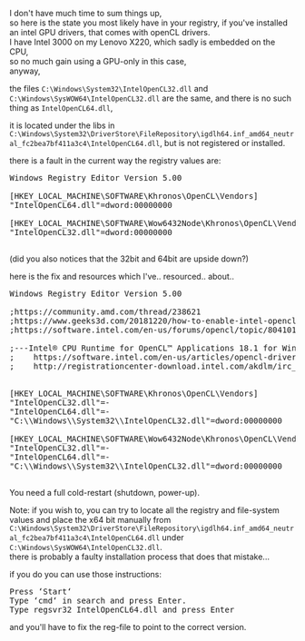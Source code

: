 I don't have much time to sum things up,  
so here is the state you most likely have in your registry, 
if you've installed an intel GPU drivers, that comes with openCL drivers.  
I have Intel 3000 on my Lenovo X220, which sadly is embedded on the CPU,  
so no much gain using a GPU-only in this case,  
anyway,  

the files <code>C:\Windows\System32\IntelOpenCL32.dll</code> and <code>C:\Windows\SysWOW64\IntelOpenCL32.dll</code> are the same, and there is no such thing as <code>IntelOpenCL64.dll</code>, 

it is located under the libs in <code>C:\Windows\System32\DriverStore\FileRepository\igdlh64.inf_amd64_neutral_fc2bea7bf411a3c4\IntelOpenCL64.dll</code>, but is not registered or installed.
  
there is a fault in the current way the registry values are:  
<pre>
Windows Registry Editor Version 5.00

[HKEY_LOCAL_MACHINE\SOFTWARE\Khronos\OpenCL\Vendors]
"IntelOpenCL64.dll"=dword:00000000

[HKEY_LOCAL_MACHINE\SOFTWARE\Wow6432Node\Khronos\OpenCL\Vendors]
"IntelOpenCL32.dll"=dword:00000000

</pre>

(did you also notices that the 32bit and 64bit are upside down?)  

here is the fix and resources which I've.. resourced.. about..  

<pre>
Windows Registry Editor Version 5.00

;https://community.amd.com/thread/238621
;https://www.geeks3d.com/20181220/how-to-enable-intel-opencl-support-on-windows-when-amd-radeon-graphics-driver-is-installed/
;https://software.intel.com/en-us/forums/opencl/topic/804101

;---Intel® CPU Runtime for OpenCL™ Applications 18.1 for Windows* OS (64bit or 32bit)
;    https://software.intel.com/en-us/articles/opencl-drivers#proc-graph-section
;    http://registrationcenter-download.intel.com/akdlm/irc_nas/vcp/13794/opencl_runtime_18.1_x64_setup.msi


[HKEY_LOCAL_MACHINE\SOFTWARE\Khronos\OpenCL\Vendors]
"IntelOpenCL32.dll"=-
"IntelOpenCL64.dll"=-
"C:\\Windows\\System32\\IntelOpenCL32.dll"=dword:00000000

[HKEY_LOCAL_MACHINE\SOFTWARE\Wow6432Node\Khronos\OpenCL\Vendors]
"IntelOpenCL32.dll"=-
"IntelOpenCL64.dll"=-
"C:\\Windows\\System32\\IntelOpenCL32.dll"=dword:00000000

</pre>


You need a full cold-restart (shutdown, power-up).



Note: if you wish to, you can try to locate all the registry and file-system values and place the x64 bit manually from  <code>C:\Windows\System32\DriverStore\FileRepository\igdlh64.inf_amd64_neutral_fc2bea7bf411a3c4\IntelOpenCL64.dll</code> under <code>C:\Windows\SysWOW64\IntelOpenCL32.dll</code>.  
there is probably a faulty installation process that does that mistake...


if you do you can use those instructions:
<pre>
Press ‘Start‘
Type ‘cmd‘ in search and press Enter.
Type regsvr32 IntelOpenCL64.dll and press Enter
</pre>

and you'll have to fix the reg-file to point to the correct version.